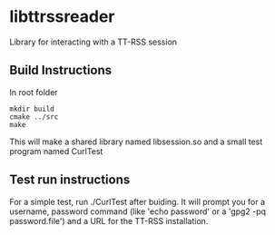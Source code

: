 libttrssreader
==============

Library for interacting with a TT-RSS session

Build Instructions
-----------------

In root folder

```
mkdir build
cmake ../src
make
```

This will make a shared library named libsession.so and a small test program named CurlTest

Test run instructions
---------------------

For a simple test, run ./CurlTest after buiding.  It will prompt you for a username, password command (like 'echo password' or a 'gpg2 -pq password.file') and a URL for the TT-RSS installation.
